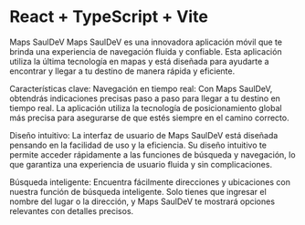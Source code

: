 # React + TypeScript + Vite

Maps SaulDeV
Maps SaulDeV es una innovadora aplicación móvil que te brinda una experiencia de navegación fluida y confiable. Esta aplicación utiliza la última tecnología en mapas y está diseñada para ayudarte a encontrar y llegar a tu destino de manera rápida y eficiente.

Características clave:
Navegación en tiempo real: Con Maps SaulDeV, obtendrás indicaciones precisas paso a paso para llegar a tu destino en tiempo real. La aplicación utiliza la tecnología de posicionamiento global más precisa para asegurarse de que estés siempre en el camino correcto.

Diseño intuitivo: La interfaz de usuario de Maps SaulDeV está diseñada pensando en la facilidad de uso y la eficiencia. Su diseño intuitivo te permite acceder rápidamente a las funciones de búsqueda y navegación, lo que garantiza una experiencia de usuario fluida y sin complicaciones.

Búsqueda inteligente: Encuentra fácilmente direcciones y ubicaciones con nuestra función de búsqueda inteligente. Solo tienes que ingresar el nombre del lugar o la dirección, y Maps SaulDeV te mostrará opciones relevantes con detalles precisos.
